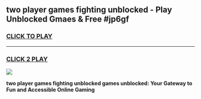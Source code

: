 
## two player games fighting unblocked - Play Unblocked Gmaes & Free #jp6gf
<h3>
<a href="https://news.freeplayer.one?title=two_player_games_fighting_unblocked&ref=03M">CLICK TO PLAY</a></h3>
<hr>

<h3>
<a href="https://news.freeplayer.one?title=two_player_games_fighting_unblocked&ref=03M">CLICK 2 PLAY</a>
  
</h3>

<a href="https://news.freeplayer.one?title=two_player_games_fighting_unblocked&ref=03M"><img src="https://clearcache.store/games.png"></a>


**two player games fighting unblocked games unblocked: Your Gateway to Fun and Accessible Online Gaming**

